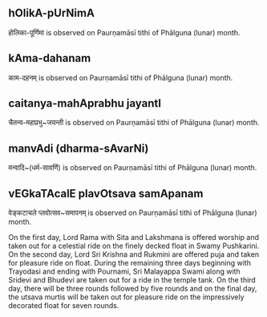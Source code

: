 ## hOlikA-pUrNimA

होलिका-पूर्णिमा is observed on Paurṇamāsī tithi of Phālguna (lunar) month.



## kAma-dahanam

काम-दहनम् is observed on Paurṇamāsī tithi of Phālguna (lunar) month.



## caitanya-mahAprabhu jayantI

चैतन्य-महाप्रभु~जयन्ती is observed on Paurṇamāsī tithi of Phālguna (lunar) month.



## manvAdi (dharma-sAvarNi)

मन्वादि~(धर्म-सावर्णि) is observed on Paurṇamāsī tithi of Phālguna (lunar) month.



## vEGkaTAcalE plavOtsava samApanam

वेङ्कटाचले प्लवोत्सव~समापनम् is observed on Paurṇamāsī tithi of Phālguna (lunar) month.

On the first day, Lord Rama with Sita and Lakshmana is offered worship and taken out for a celestial ride on the finely decked float in Swamy Pushkarini. On the second day, Lord Sri Krishna and Rukmini are offered puja and taken for pleasure ride on float. During the remaining three days beginning with Trayodasi and ending with Pournami, Sri Malayappa Swami along with Sridevi and Bhudevi are taken out for a ride in the temple tank. On the third day, there will be three rounds followed by five rounds and on the final day, the utsava murtis will be taken out for pleasure ride on the impressively decorated float for seven rounds.


